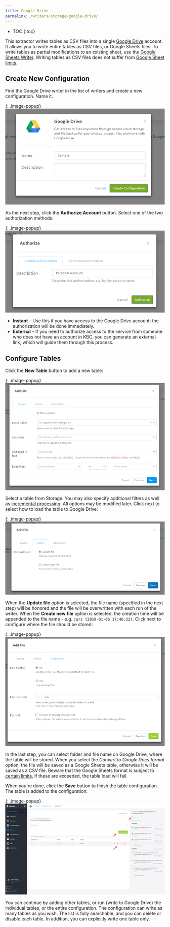 ```yaml
---
title: Google Drive
permalink: /writers/storage/google-drive/
---
```


* TOC
{:toc}

This extractor writes tables as CSV files into a single [Google Drive](https://www.google.com/drive/) account.
It allows you to write entire tables as CSV files, or Google Sheets files. To write tables as partial modifications
to an existing sheet, use the [Google Sheets Writer](/writers/storage/google-sheets/). Writing tables as CSV files
does not suffer from [Google Sheet limits](https://gsuitetips.com/tips/sheets/google-spreadsheet-limitations/).

## Create New Configuration
Find the Google Drive writer in the list of writers and create a new configuration. Name it.

{: .image-popup}
![Screenshot - Create configuration](/writers/storage/google-drive/ui1.png)

As the next step, click the **Authorize Account** button. Select one of the two authorization methods:

{: .image-popup}
![Screenshot - Authorize account](/writers/storage/google-drive/ui2.png)

- **Instant** – Use this if you have access to the Google Drive account; the authorization will be done immediately.
- **External** – If you need to authorize access to the service from someone who does not have an account in KBC, you can generate an external link, which will guide them through this process.

## Configure Tables
Click the **New Table** button to add a new table:

{: .image-popup}
![Screenshot - Add Table Step 1](/writers/storage/google-drive/ui3.png)

Select a table from Storage. You may also specify additional filters as well as [incremental processing](/storage/tables/#incremental-processing).
All options may be modified later. Click next to select how to load the table to Google Drive:

{: .image-popup}
![Screenshot - Add Table Step 2](/writers/storage/google-drive/ui4.png)

When the **Update file** option is selected, the file name (specified in the next step) will be honored and the file
will be overwritten with each run of the writer. When the **Create new file** option is selected, the creation time will
be appended to the file name - e.g. `cars (2019-01-06 17:46:22)`. Click next to configure where the file should be stored:

{: .image-popup}
![Screenshot - Add Table Step 3](/writers/storage/google-drive/ui5.png)

In the last step, you can select folder and file name on Google Drive, where the table will be stored. When you select the
*Convert to Google Docs format* option, the file will be saved as a Google Sheets table, otherwise it will be saved as
a CSV file. Beware that the Google Sheets format is subject to [certain limits](https://gsuitetips.com/tips/sheets/google-spreadsheet-limitations/),
If these are exceeded, the table load will fail.

When you're done, click the **Save** button to finish the table configuration. The table is added to the configuration:

{: .image-popup}
![Screenshot - Table List](/writers/storage/google-drive/ui6.png)

You can continue by adding other tables, or run (write to Google Drive) the individual tables, or the entire configuration.
The configuration can write as many tables as you wish. The list is fully searchable, and you can delete or disable each table. In addition, you can explicitly write one table only.
